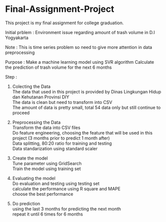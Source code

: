 # Final-Assignment-Project
This project is my final assignment for college graduation.

Initial prblem :
Environment issue regarding amount of trash volume in D.I Yogyakarta

Note :
This is time series problem so need to give more attention in data preprocessing

Purpose : 
Make a machine learning model using SVR algorithm
Calculate the prediction of trash volume for the next 6 months

Step :
1. Colecting the Data <br />
   The data that used in this project is provided by Dinas Lingkungan Hidup dan Kehutanan Provinsi DIY <br />
   The data is clean but need to transform into CSV <br />
   The amount of data is pretty small, total 54 data only but still continue to proceed <br />

2. Preprocessing the Data <br />
   Transform the data into CSV files <br />
   Do feature engineering, choosing the feature that will be used in this project (3 months prior to predict 1 month after) <br />
   Data splitting, 80:20 ratio for training and testing <br />
   Data standarization using standard scaler <br />

3. Create the model <br />
   Tune parameter using GridSearch <br />
   Train the model using training set <br />

5. Evaluating the model <br />
   Do evaluation and testing using testing set <br />
   calculate the performance using R square and MAPE <br />
   choose the best performance <br />

6. Do prediction <br />
   using the last 3 months for predicting the next month <br />
   repeat it until 6 times for 6 months <br />
   
